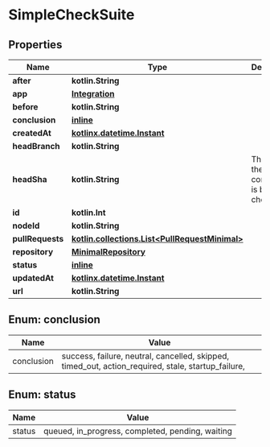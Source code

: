 
# SimpleCheckSuite

## Properties
Name | Type | Description | Notes
------------ | ------------- | ------------- | -------------
**after** | **kotlin.String** |  |  [optional]
**app** | [**Integration**](Integration.md) |  |  [optional]
**before** | **kotlin.String** |  |  [optional]
**conclusion** | [**inline**](#Conclusion) |  |  [optional]
**createdAt** | [**kotlinx.datetime.Instant**](kotlinx.datetime.Instant.md) |  |  [optional]
**headBranch** | **kotlin.String** |  |  [optional]
**headSha** | **kotlin.String** | The SHA of the head commit that is being checked. |  [optional]
**id** | **kotlin.Int** |  |  [optional]
**nodeId** | **kotlin.String** |  |  [optional]
**pullRequests** | [**kotlin.collections.List&lt;PullRequestMinimal&gt;**](PullRequestMinimal.md) |  |  [optional]
**repository** | [**MinimalRepository**](MinimalRepository.md) |  |  [optional]
**status** | [**inline**](#Status) |  |  [optional]
**updatedAt** | [**kotlinx.datetime.Instant**](kotlinx.datetime.Instant.md) |  |  [optional]
**url** | **kotlin.String** |  |  [optional]


<a id="Conclusion"></a>
## Enum: conclusion
Name | Value
---- | -----
conclusion | success, failure, neutral, cancelled, skipped, timed_out, action_required, stale, startup_failure, 


<a id="Status"></a>
## Enum: status
Name | Value
---- | -----
status | queued, in_progress, completed, pending, waiting



